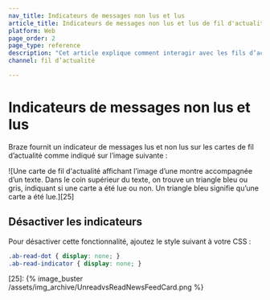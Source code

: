 ```yaml
---
nav_title: Indicateurs de messages non lus et lus
article_title: Indicateurs de messages non lus et lus de fil d'actualité pour le Web
platform: Web
page_order: 2
page_type: reference
description: "Cet article explique comment interagir avec les fils d’actualité via le SDK Braze."
channel: fil d’actualité

---
```


# Indicateurs de messages non lus et lus

Braze fournit un indicateur de messages lus et non lus sur les cartes de fil d’actualité comme indiqué sur l’image suivante :

![Une carte de fil d'actualité affichant l’image d’une montre accompagnée d’un texte. Dans le coin supérieur du texte, on trouve un triangle bleu ou gris, indiquant si une carte a été lue ou non. Un triangle bleu signifie qu’une carte a été lue.][25]

## Désactiver les indicateurs

Pour désactiver cette fonctionnalité, ajoutez le style suivant à votre CSS :

``` css
.ab-read-dot { display: none; }
.ab-read-indicator { display: none; }
```

[25]: {% image_buster /assets/img_archive/UnreadvsReadNewsFeedCard.png %}
